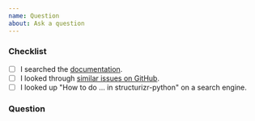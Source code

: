 ```yaml
---
name: Question
about: Ask a question
---
```


### Checklist

<!-- To help keep this issue tracker clean and focused, please make sure that you have
 tried *all* of the following resources before submitting your question. -->

- [ ] I searched the [documentation](https://structurizr-python.readthedocs.io).
- [ ] I looked through [similar issues on GitHub](https://github.com/Midnighter/structurizr-python/issues).
- [ ] I looked up "How to do ... in structurizr-python" on a search engine.

### Question

<!-- Please ask your question here. -->
